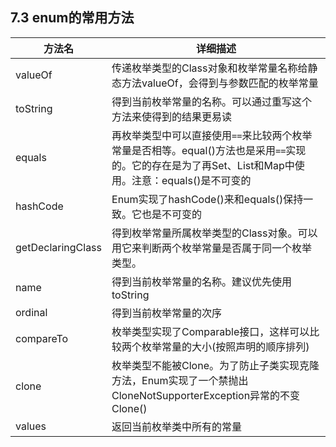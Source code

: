 ## 7.3 enum的常用方法

| 方法名            | 详细描述                                                     |
| ----------------- | ------------------------------------------------------------ |
| valueOf           | 传递枚举类型的Class对象和枚举常量名称给静态方法valueOf，会得到与参数匹配的枚举常量 |
| toString          | 得到当前枚举常量的名称。可以通过重写这个方法来使得到的结果更易读 |
| equals            | 再枚举类型中可以直接使用`==`来比较两个枚举常量是否相等。equal()方法也是采用`==`实现的。它的存在是为了再Set、List和Map中使用。注意：equals()是不可变的 |
| hashCode          | Enum实现了hashCode()来和equals()保持一致。它也是不可变的     |
| getDeclaringClass | 得到枚举常量所属枚举类型的Class对象。可以用它来判断两个枚举常量是否属于同一个枚举类型。 |
| name              | 得到当前枚举常量的名称。建议优先使用toString                 |
| ordinal           | 得到当前枚举常量的次序                                       |
| compareTo         | 枚举类型实现了Comparable接口，这样可以比较两个枚举常量的大小(按照声明的顺序排列) |
| clone             | 枚举类型不能被Clone。为了防止子类实现克隆方法，Enum实现了一个禁抛出CloneNotSupporterException异常的不变Clone() |
| values            | 返回当前枚举类中所有的常量                                   |

